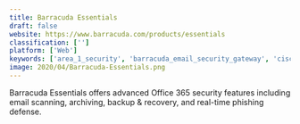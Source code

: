 ```yaml
---
title: Barracuda Essentials
draft: false 
website: https://www.barracuda.com/products/essentials
classification: ['']
platform: ['Web']
keywords: ['area_1_security', 'barracuda_email_security_gateway', 'cisco_email_security', 'datto_backupify', 'fortimail', 'mimecast_secure_email_gateway', 'ownbackup', 'proofpoint', 'proofpoint_email_security_and_protection', 'proofpoint_essentials_for_small_business', 'reflexion', 'relational_junction', 'security_gateway', 'solarwinds_backup', 'spamtitan_by_titanhq', 'spanning_backup_for_office_365', 'spike', 'symantec_email_security.cloud', 'virtru', 'dmarcian']
image: 2020/04/Barracuda-Essentials.png
---
```

Barracuda Essentials offers advanced Office 365 security features including email scanning, archiving, backup & recovery, and real-time phishing defense.